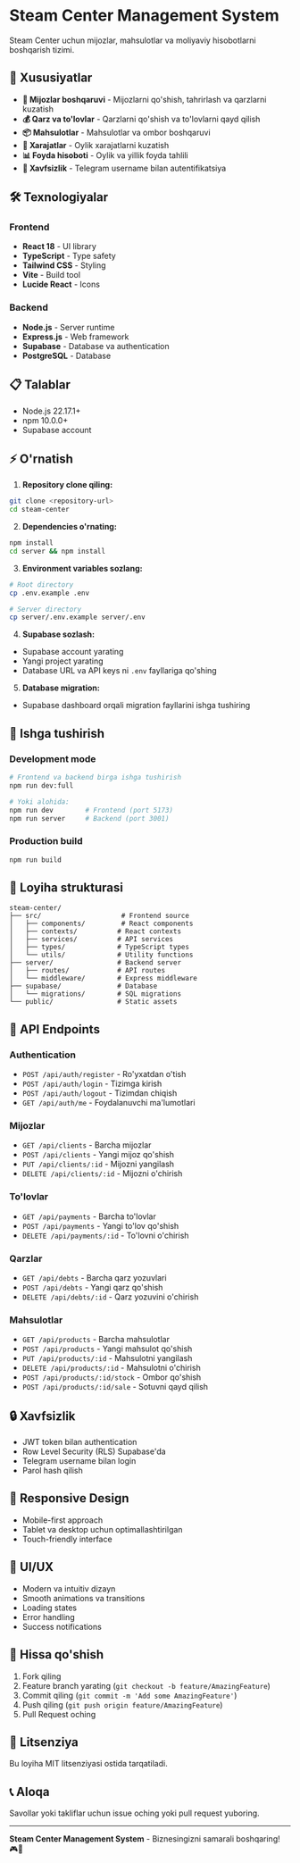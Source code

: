 # Steam Center Management System

Steam Center uchun mijozlar, mahsulotlar va moliyaviy hisobotlarni boshqarish tizimi.

## 🚀 Xususiyatlar

- **👥 Mijozlar boshqaruvi** - Mijozlarni qo'shish, tahrirlash va qarzlarni kuzatish
- **💰 Qarz va to'lovlar** - Qarzlarni qo'shish va to'lovlarni qayd qilish
- **📦 Mahsulotlar** - Mahsulotlar va ombor boshqaruvi
- **💸 Xarajatlar** - Oylik xarajatlarni kuzatish
- **📊 Foyda hisoboti** - Oylik va yillik foyda tahlili
- **🔐 Xavfsizlik** - Telegram username bilan autentifikatsiya

## 🛠️ Texnologiyalar

### Frontend
- **React 18** - UI library
- **TypeScript** - Type safety
- **Tailwind CSS** - Styling
- **Vite** - Build tool
- **Lucide React** - Icons

### Backend
- **Node.js** - Server runtime
- **Express.js** - Web framework
- **Supabase** - Database va authentication
- **PostgreSQL** - Database

## 📋 Talablar

- Node.js 22.17.1+
- npm 10.0.0+
- Supabase account

## ⚡ O'rnatish

1. **Repository clone qiling:**
```bash
git clone <repository-url>
cd steam-center
```

2. **Dependencies o'rnating:**
```bash
npm install
cd server && npm install
```

3. **Environment variables sozlang:**
```bash
# Root directory
cp .env.example .env

# Server directory
cp server/.env.example server/.env
```

4. **Supabase sozlash:**
- Supabase account yarating
- Yangi project yarating
- Database URL va API keys ni `.env` fayllariga qo'shing

5. **Database migration:**
- Supabase dashboard orqali migration fayllarini ishga tushiring

## 🚀 Ishga tushirish

### Development mode
```bash
# Frontend va backend birga ishga tushirish
npm run dev:full

# Yoki alohida:
npm run dev        # Frontend (port 5173)
npm run server     # Backend (port 3001)
```

### Production build
```bash
npm run build
```

## 📁 Loyiha strukturasi

```
steam-center/
├── src/                    # Frontend source
│   ├── components/         # React components
│   ├── contexts/          # React contexts
│   ├── services/          # API services
│   ├── types/             # TypeScript types
│   └── utils/             # Utility functions
├── server/                # Backend server
│   ├── routes/            # API routes
│   └── middleware/        # Express middleware
├── supabase/              # Database
│   └── migrations/        # SQL migrations
└── public/                # Static assets
```

## 🔧 API Endpoints

### Authentication
- `POST /api/auth/register` - Ro'yxatdan o'tish
- `POST /api/auth/login` - Tizimga kirish
- `POST /api/auth/logout` - Tizimdan chiqish
- `GET /api/auth/me` - Foydalanuvchi ma'lumotlari

### Mijozlar
- `GET /api/clients` - Barcha mijozlar
- `POST /api/clients` - Yangi mijoz qo'shish
- `PUT /api/clients/:id` - Mijozni yangilash
- `DELETE /api/clients/:id` - Mijozni o'chirish

### To'lovlar
- `GET /api/payments` - Barcha to'lovlar
- `POST /api/payments` - Yangi to'lov qo'shish
- `DELETE /api/payments/:id` - To'lovni o'chirish

### Qarzlar
- `GET /api/debts` - Barcha qarz yozuvlari
- `POST /api/debts` - Yangi qarz qo'shish
- `DELETE /api/debts/:id` - Qarz yozuvini o'chirish

### Mahsulotlar
- `GET /api/products` - Barcha mahsulotlar
- `POST /api/products` - Yangi mahsulot qo'shish
- `PUT /api/products/:id` - Mahsulotni yangilash
- `DELETE /api/products/:id` - Mahsulotni o'chirish
- `POST /api/products/:id/stock` - Ombor qo'shish
- `POST /api/products/:id/sale` - Sotuvni qayd qilish

## 🔒 Xavfsizlik

- JWT token bilan authentication
- Row Level Security (RLS) Supabase'da
- Telegram username bilan login
- Parol hash qilish

## 📱 Responsive Design

- Mobile-first approach
- Tablet va desktop uchun optimallashtirilgan
- Touch-friendly interface

## 🎨 UI/UX

- Modern va intuitiv dizayn
- Smooth animations va transitions
- Loading states
- Error handling
- Success notifications

## 🤝 Hissa qo'shish

1. Fork qiling
2. Feature branch yarating (`git checkout -b feature/AmazingFeature`)
3. Commit qiling (`git commit -m 'Add some AmazingFeature'`)
4. Push qiling (`git push origin feature/AmazingFeature`)
5. Pull Request oching

## 📄 Litsenziya

Bu loyiha MIT litsenziyasi ostida tarqatiladi.

## 📞 Aloqa

Savollar yoki takliflar uchun issue oching yoki pull request yuboring.

---

**Steam Center Management System** - Biznesingizni samarali boshqaring! 🎮💼